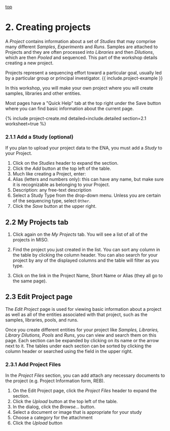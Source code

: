 <a name="proj" href="#" id="toplink">top</a>

# 2. Creating projects

A _Project_ contains information about a set of _Studies_ that may comprise many
different _Samples_, _Experiments_ and _Runs_. Samples are attached to Projects and
they are often processed into _Libraries_ and then _Dilutions_, which are then
_Pooled_ and sequenced. This part of the workshop details creating a new project.

Projects represent a sequencing effort toward a particular goal, usually led by
a particular group or principal investigator. {{ include.project-example }}

In this workshop, you will make your own project where you will create samples,
libraries and other entities.

Most pages have a "Quick Help" tab at the top right under the Save
button where you can find basic information about the current page.


{% include project-create.md detailed=include.detailed section=2.1 worksheet=true %}

### 2.1.1 Add a Study (optional)

If you plan to upload your project data to the ENA, you must add a _Study_ to 
your Project.

1. Click on the _Studies_ header to expand the section.
1. Click the _Add_ button at the top left of the table.
1. Much like creating a Project, enter:
  1. Alias (letters and numbers only): this can have any name, but make sure
     it is recognizable as belonging to your Project.
  1. Description: any free-text description
  1. Select a Study Type from the drop-down menu. Unless you are certain of the
     sequencing type, select `Other`.
1. Click the _Save_ button at the upper right.


## 2.2 My Projects tab

1. Click again on the _My Projects_ tab. You will see a list of all of the projects
in MISO.

1. Find the project you just created in the list. You can sort any column in the
table by clicking the column header. You can also search for your project by
any of the displayed columns and the table will filter as you type.
1. Click on the link in the Project Name, Short Name or Alias (they all go to the
same page).


## 2.3 Edit Project page

The _Edit Project_ page is used for viewing basic information about a project as
well as all of the entities associated with that project, such as the samples,
libraries, pools, and runs.

Once you create different entities for your project like _Samples, Libraries,
Library Dilutions, Pools_ and _Runs_, you can view and search them on this page.
Each section can be expanded by clicking on its name or the arrow next to it.
The tables under each section can be sorted by clicking the column header or
searched using the field in the upper right.



### 2.3.1 Add Project Files

In the _Project Files_ section, you can add attach any necessary documents to the
project (e.g. Project Information form, REB).

1. On the Edit Project page, click the _Project Files_ header to expand the section.
1. Click the _Upload_ button at the top left of the table.
1. In the dialog, click the _Browse..._ button.
1. Select a document or image that is appropriate for your study
1. Choose a category for the attachment
1. Click the _Upload_ button
